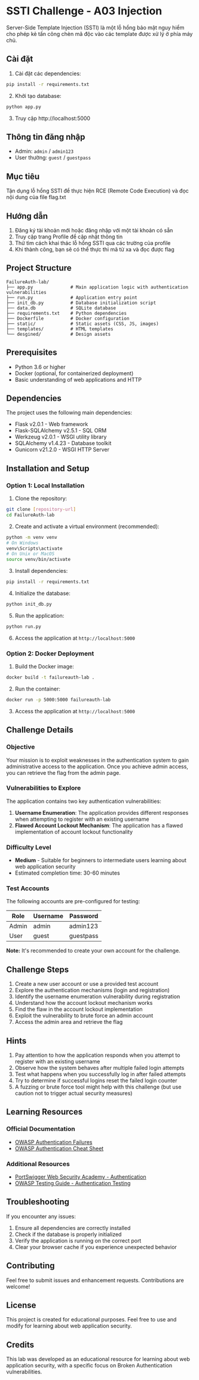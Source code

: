 # SSTI Challenge - A03 Injection

Server-Side Template Injection (SSTI) là một lỗ hổng bảo mật nguy hiểm cho phép kẻ tấn công chèn mã độc vào các template được xử lý ở phía máy chủ.

## Cài đặt

1. Cài đặt các dependencies:
```bash
pip install -r requirements.txt
```

2. Khởi tạo database:
```bash
python app.py
```

3. Truy cập http://localhost:5000

## Thông tin đăng nhập

- Admin: `admin` / `admin123`
- User thường: `guest` / `guestpass`

## Mục tiêu

Tận dụng lỗ hổng SSTI để thực hiện RCE (Remote Code Execution) và đọc nội dung của file flag.txt

## Hướng dẫn

1. Đăng ký tài khoản mới hoặc đăng nhập với một tài khoản có sẵn
2. Truy cập trang Profile để cập nhật thông tin
3. Thử tìm cách khai thác lỗ hổng SSTI qua các trường của profile
4. Khi thành công, bạn sẽ có thể thực thi mã từ xa và đọc được flag

## Project Structure

```
FailureAuth-lab/
├── app.py              # Main application logic with authentication vulnerabilities
├── run.py              # Application entry point
├── init_db.py          # Database initialization script
├── data.db             # SQLite database
├── requirements.txt    # Python dependencies
├── Dockerfile          # Docker configuration
├── static/             # Static assets (CSS, JS, images)
├── templates/          # HTML templates
└── desgined/           # Design assets
```

## Prerequisites

- Python 3.6 or higher
- Docker (optional, for containerized deployment)
- Basic understanding of web applications and HTTP

## Dependencies

The project uses the following main dependencies:
- Flask v2.0.1 - Web framework
- Flask-SQLAlchemy v2.5.1 - SQL ORM
- Werkzeug v2.0.1 - WSGI utility library
- SQLAlchemy v1.4.23 - Database toolkit
- Gunicorn v21.2.0 - WSGI HTTP Server

## Installation and Setup

### Option 1: Local Installation

1. Clone the repository:
```bash
git clone [repository-url]
cd FailureAuth-lab
```

2. Create and activate a virtual environment (recommended):
```bash
python -m venv venv
# On Windows
venv\Scripts\activate
# On Unix or MacOS
source venv/bin/activate
```

3. Install dependencies:
```bash
pip install -r requirements.txt
```

4. Initialize the database:
```bash
python init_db.py
```

5. Run the application:
```bash
python run.py
```

6. Access the application at `http://localhost:5000`

### Option 2: Docker Deployment

1. Build the Docker image:
```bash
docker build -t failureauth-lab .
```

2. Run the container:
```bash
docker run -p 5000:5000 failureauth-lab
```

3. Access the application at `http://localhost:5000`

## Challenge Details

### Objective
Your mission is to exploit weaknesses in the authentication system to gain administrative access to the application. Once you achieve admin access, you can retrieve the flag from the admin page.

### Vulnerabilities to Explore
The application contains two key authentication vulnerabilities:

1. **Username Enumeration**: The application provides different responses when attempting to register with an existing username
2. **Flawed Account Lockout Mechanism**: The application has a flawed implementation of account lockout functionality

### Difficulty Level
- **Medium** - Suitable for beginners to intermediate users learning about web application security
- Estimated completion time: 30-60 minutes

### Test Accounts
The following accounts are pre-configured for testing:

| Role  | Username | Password  |
|-------|----------|-----------|
| Admin | admin    | admin123  |
| User  | guest    | guestpass |

**Note:** It's recommended to create your own account for the challenge.

## Challenge Steps

1. Create a new user account or use a provided test account
2. Explore the authentication mechanisms (login and registration)
3. Identify the username enumeration vulnerability during registration
4. Understand how the account lockout mechanism works
5. Find the flaw in the account lockout implementation
6. Exploit the vulnerability to brute force an admin account
7. Access the admin area and retrieve the flag

## Hints

1. Pay attention to how the application responds when you attempt to register with an existing username
2. Observe how the system behaves after multiple failed login attempts
3. Test what happens when you successfully log in after failed attempts
4. Try to determine if successful logins reset the failed login counter
5. A fuzzing or brute force tool might help with this challenge (but use caution not to trigger actual security measures)

## Learning Resources

### Official Documentation
- [OWASP Authentication Failures](https://owasp.org/Top10/A07_2021-Identification_and_Authentication_Failures/)
- [OWASP Authentication Cheat Sheet](https://cheatsheetseries.owasp.org/cheatsheets/Authentication_Cheat_Sheet.html)

### Additional Resources
- [PortSwigger Web Security Academy - Authentication](https://portswigger.net/web-security/authentication)
- [OWASP Testing Guide - Authentication Testing](https://owasp.org/www-project-web-security-testing-guide/latest/4-Web_Application_Security_Testing/04-Authentication_Testing/README)

## Troubleshooting

If you encounter any issues:
1. Ensure all dependencies are correctly installed
2. Check if the database is properly initialized
3. Verify the application is running on the correct port
4. Clear your browser cache if you experience unexpected behavior

## Contributing

Feel free to submit issues and enhancement requests. Contributions are welcome!

## License

This project is created for educational purposes. Feel free to use and modify for learning about web application security.

## Credits

This lab was developed as an educational resource for learning about web application security, with a specific focus on Broken Authentication vulnerabilities. 